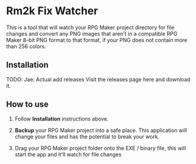 # Rm2k Fix Watcher

This is a tool that will watch your RPG Maker project directory for file changes and convert any PNG images that aren't in a compatible RPG Maker 8-bit PNG format to that format, if your PNG does not contain more than 256 colors.

## Installation

TODO: Jae: Actual add releases
Visit the releases page here and download it.

## How to use

1) Follow **Installation** instructions above.

2) **Backup** your RPG Maker project into a safe place. This application will change your files and has the potential to break your work.

3) Drag your RPG Maker project folder onto the EXE / binary file, this will start the app and it'll watch for file changes